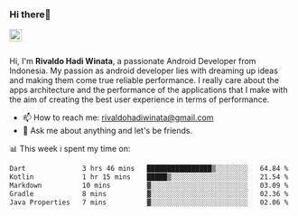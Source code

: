 ### Hi there👋
<a href="https://www.linkedin.com/in/rivaldohadiwinata/">
  <img align="left" alt="Rivaldo's LinkedIN" width="22px" src="https://upload.wikimedia.org/wikipedia/commons/8/81/LinkedIn_icon.svg" />
</a>

<br/>
<br/>

Hi, I'm **Rivaldo Hadi Winata**, a passionate Android Developer from Indonesia. 
My passion as android developer lies with dreaming up ideas and making them come true reliable performance. 
I really care about the apps architecture and the performance of the applications that I make with the aim of creating the best user experience in terms of performance.

- 📫 How to reach me: [rivaldohadiwinata@gmail.com](mailto:rivaldohadiwinata@gmail.com)
- 💬 Ask me about anything and let's be friends.

📊 This week i spent my time on:


<!--START_SECTION:waka-->

```txt
Dart              3 hrs 46 mins   ████████████████▒░░░░░░░░   64.84 %
Kotlin            1 hr 15 mins    █████▒░░░░░░░░░░░░░░░░░░░   21.54 %
Markdown          10 mins         ▓░░░░░░░░░░░░░░░░░░░░░░░░   03.09 %
Gradle            8 mins          ▓░░░░░░░░░░░░░░░░░░░░░░░░   02.36 %
Java Properties   7 mins          ▓░░░░░░░░░░░░░░░░░░░░░░░░   02.06 %
```

<!--END_SECTION:waka-->


<!--- 🔭 I’m currently working on Management Order Depot Acun -->

<!--
**rivaldotjioe/rivaldotjioe** is a ✨ _special_ ✨ repository because its `README.md` (this file) appears on your GitHub profile.

Here are some ideas to get you started:

- 🔭 I’m currently working on ...
- 🌱 I’m currently learning ...
- 👯 I’m looking to collaborate on ...
- 🤔 I’m looking for help with ...
- 💬 Ask me about ...
- 📫 How to reach me: ...
- 😄 Pronouns: ...
- ⚡ Fun fact: ...
-->
